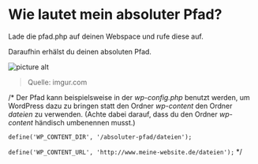 # Wie lautet mein absoluter Pfad?

Lade die pfad.php auf deinen Webspace und rufe diese auf. 

Daraufhin erhälst du deinen absoluten Pfad.

![picture alt](http://i.giphy.com/XG6yirnUOL744.gif "Quelle: imgur.com")
> Quelle: imgur.com


/* Der Pfad kann beispielsweise in der _wp-config.php_ benutzt werden, um WordPress dazu zu bringen statt den Ordner _wp-content_ den Ordner _dateien_ zu verwenden. (Achte dabei darauf, dass du den Ordner _wp-content_ händisch umbenennen musst.)

`define('WP_CONTENT_DIR', '/absoluter-pfad/dateien');`

`define('WP_CONTENT_URL', 'http://www.meine-website.de/dateien');` */

